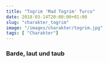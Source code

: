 ```yaml
---
title: "Togrim 'Mad Togrim' Turco"
date: 2018-03-14T20:00:00+01:00
slug: "charakter_togrim"
image: "/images/charakter/togrim.jpg"
tags: [ "Charakter"]
---
```


### Barde, laut und taub
